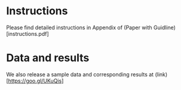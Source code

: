 # Instructions

Please find detailed instructions in Appendix of (Paper with Guidline)[instructions.pdf]

# Data and results

We also release a sample data and corresponding results at (link)[https://goo.gl/UKuQis]
